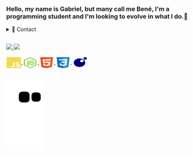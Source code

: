 
### Hello, my name is Gabriel, but many call me Bené, I'm a programming student and I'm looking to evolve in what I do.👾

<details>
  <summary>💬 Contact</summary>
   </br>    <img align="left" alt="Discord" target="_blank" width="25px" src="https://raw.githubusercontent.com/anuraghazra/anuraghazra/master/assets/discord-round.svg"/>
  <string>Bené#0021</string>
</details>

##

<div align="left">
  <a href="https://github.com/Benerlk">
  <img height="180em" src="https://github-readme-stats.vercel.app/api?username=Benerlk&show_icons=true&theme=tokyonight&include_all_commits=true&count_private=true"/>
  <img height="183em" src="https://github-readme-stats.vercel.app/api/top-langs/?username=Benerlk&layout=compact&langs_count=7&theme=tokyonight"/>
</div>

<div style="display: inline_block"><br>
  <img align="center" alt="Bene-Js" height="30" width="40" src="https://raw.githubusercontent.com/devicons/devicon/master/icons/javascript/javascript-plain.svg">
  <img align="center" alt="Bene-NodeJs" height="30" width="40" src="https://raw.githubusercontent.com/devicons/devicon/master/icons/nodejs/nodejs-original.svg">
  <img align="center" alt="Bene-HTML" height="30" width="40" src="https://raw.githubusercontent.com/devicons/devicon/master/icons/html5/html5-original.svg">
  <img align="center" alt="Bene-CSS" height="30" width="40" src="https://raw.githubusercontent.com/devicons/devicon/master/icons/css3/css3-original.svg">
  <img align="center" alt="Bene-LUA" height="30" width="40" src="https://raw.githubusercontent.com/devicons/devicon/master/icons/lua/lua-original.svg">
</div>

##

  ![Snake animation](https://github.com/Benerlk/Benerlk/blob/output/github-contribution-grid-snake.svg)
  
  

